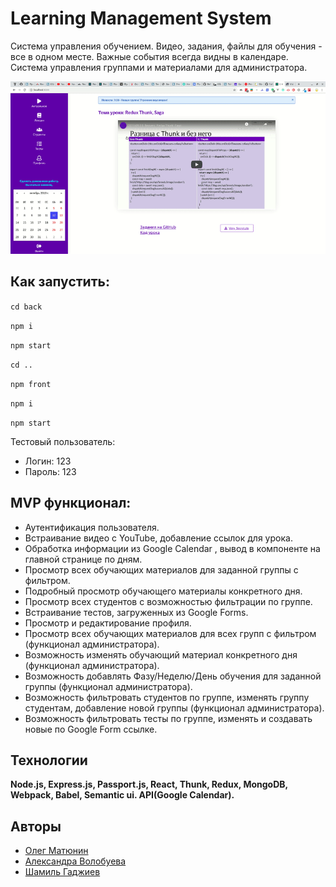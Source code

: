 # Learning Management System

Система управления обучением. Видео, задания, файлы для обучения - все в одном месте. Важные события всегда видны в календаре. Система управления группами и материалами для администратора.

![](lms.gif)

## Как запустить:
``cd back``

``npm i``

``npm start``

``cd ..``

``npm front``

``npm i ``

``npm start``

Тестовый пользователь:
 - Логин: 123
 - Пароль: 123

## MVP функционал:

- Аутентификация пользователя.
- Встраивание видео с YouTube, добавление ссылок для урока.
- Обработка информации из Google Calendar , вывод в компоненте на главной странице по дням.
- Просмотр всех обучающих материалов для заданной группы с фильтром.
- Подробный просмотр обучающего материалы конкретного дня.
- Просмотр всех студентов с возможностью фильтрации по группе.
- Встраивание тестов, загруженных из Google Forms.
- Просмотр и редактирование профиля.
- Просмотр всех обучающих материалов для всех групп с фильтром (функционал администратора).
- Возможность изменять обучающий материал конкретного дня (функционал администратора).
- Возможность добавлять Фазу/Неделю/День обучения для заданной группы (функционал администратора).
- Возможность фильтровать студентов по группе, изменять группу студентам, добавление новой группы (функционал администратора).
- Возможность фильтровать тесты по группе, изменять и создавать новые по Google Form ссылке.


## Технологии

**Node.js, Express.js, Passport.js, React, Thunk, Redux, MongoDB, Webpack, Babel, Semantic ui. API(Google Calendar).**

## Авторы

- [Олег Матюнин](https://github.com/Oleg-Mat)
- [Александра Волобуева](https://github.com/RabbitWithoutaHat/)
- [Шамиль Гаджиев](https://github.com/shimunic)
